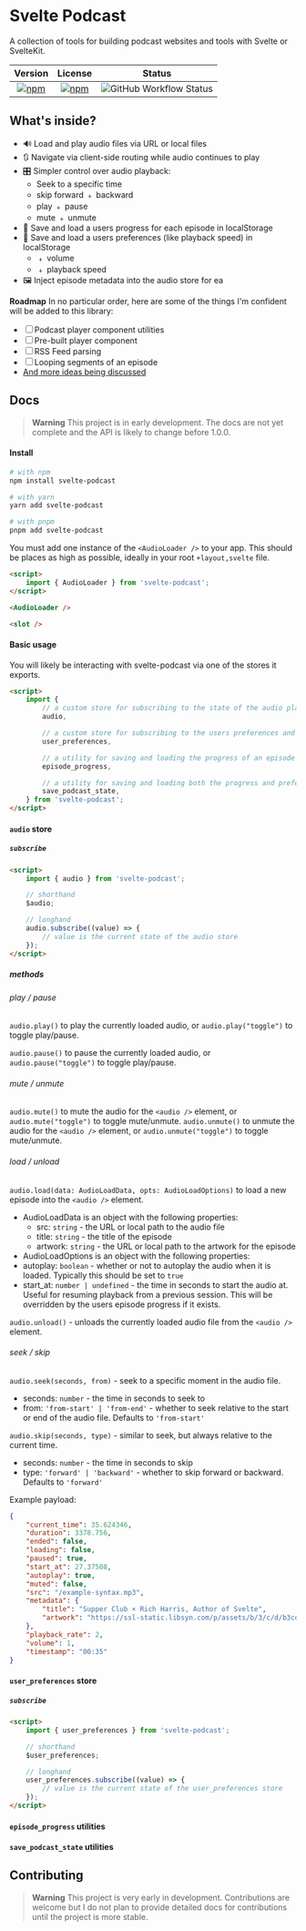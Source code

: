 # Svelte Podcast

A collection of tools for building podcast websites and tools with Svelte or SvelteKit.

|                                               Version                                               |                                               License                                               |                                                       Status                                                        |
| :-------------------------------------------------------------------------------------------------: | :-------------------------------------------------------------------------------------------------: | :-----------------------------------------------------------------------------------------------------------------: |
| [![npm](https://img.shields.io/npm/v/svelte-podcast)](https://www.npmjs.com/package/svelte-podcast) | [![npm](https://img.shields.io/npm/l/svelte-podcast)](https://www.npmjs.com/package/svelte-podcast) | ![GitHub Workflow Status](https://img.shields.io/github/actions/workflow/status/olliejt/svelte-podcast/publish.yml) |

## What's inside?

- 🔊 Load and play audio files via URL or local files
- 🔃 Navigate via client-side routing while audio continues to play
- 🎛️ Simpler control over audio playback:
  - Seek to a specific time
  - skip forward ﹢ backward
  - play ﹢ pause
  - mute ﹢ unmute
- 🛟 Save and load a users progress for each episode in localStorage
- 💾 Save and load a users preferences (like playback speed) in localStorage
  - ﹢ volume
  - ﹢ playback speed
- 🖼️ Inject episode metadata into the audio store for ea

**Roadmap**
In no particular order, here are some of the things I'm confident will be added to this library:

- ☐ Podcast player component utilities
- ☐ Pre-built player component
- ☐ RSS Feed parsing
- ☐ Looping segments of an episode
- [And more ideas being discussed](https://github.com/OllieJT/svelte-podcast/labels/feature)

## Docs

> **Warning**
> This project is in early development. The docs are not yet complete and the API is likely to change before 1.0.0.

#### Install

```bash
# with npm
npm install svelte-podcast

# with yarn
yarn add svelte-podcast

# with pnpm
pnpm add svelte-podcast
```

You must add one instance of the `<AudioLoader />` to your app. This should be places as high as possible, ideally in your root `+layout,svelte` file.

```html
<script>
	import { AudioLoader } from 'svelte-podcast';
</script>

<AudioLoader />

<slot />
```

#### Basic usage

You will likely be interacting with svelte-podcast via one of the stores it exports.

```html
<script>
	import {
		// a custom store for subscribing to the state of the audio player and controlling audio element
		audio,

		// a custom store for subscribing to the users preferences and setting a users preference
		user_preferences,

		// a utility for saving and loading the progress of an episode
		episode_progress,

		// a utility for saving and loading both the progress and preferences
		save_podcast_state,
	} from 'svelte-podcast';
</script>
```

#### `audio` store

##### `subscribe`

```html
<script>
	import { audio } from 'svelte-podcast';

	// shorthand
	$audio;

	// longhand
	audio.subscribe((value) => {
		// value is the current state of the audio store
	});
</script>
```

##### methods

###### play / pause

`audio.play()` to play the currently loaded audio, or `audio.play("toggle")` to toggle play/pause.

`audio.pause()` to pause the currently loaded audio, or `audio.pause("toggle")` to toggle play/pause.

###### mute / unmute

`audio.mute()` to mute the audio for the `<audio />` element, or `audio.mute("toggle")` to toggle mute/unmute.
`audio.unmute()` to unmute the audio for the `<audio />` element, or `audio.unmute("toggle")` to toggle mute/unmute.

###### load / unload

`audio.load(data: AudioLoadData, opts: AudioLoadOptions)` to load a new episode into the `<audio />` element.

- AudioLoadData is an object with the following properties:
  - src: `string` - the URL or local path to the audio file
  - title: `string` - the title of the episode
  - artwork: `string` - the URL or local path to the artwork for the episode
- AudioLoadOptions is an object with the following properties:
- autoplay: `boolean` - whether or not to autoplay the audio when it is loaded. Typically this should be set to `true`
- start_at: `number | undefined` - the time in seconds to start the audio at. Useful for resuming playback from a previous session. This will be overridden by the users episode progress if it exists.

`audio.unload()` - unloads the currently loaded audio file from the `<audio />` element.

###### seek / skip

`audio.seek(seconds, from)` - seek to a specific moment in the audio file.

- seconds: `number` - the time in seconds to seek to
- from: `'from-start' | 'from-end'` - whether to seek relative to the start or end of the audio file. Defaults to `'from-start'`

`audio.skip(seconds, type)` - similar to seek, but always relative to the current time.

- seconds: `number` - the time in seconds to skip
- type: `'forward' | 'backward'` - whether to skip forward or backward. Defaults to `'forward'`

Example payload:

```json
{
	"current_time": 35.624346,
	"duration": 3378.756,
	"ended": false,
	"loading": false,
	"paused": true,
	"start_at": 27.37508,
	"autoplay": true,
	"muted": false,
	"src": "/example-syntax.mp3",
	"metadata": {
		"title": "Supper Club × Rich Harris, Author of Svelte",
		"artwork": "https://ssl-static.libsyn.com/p/assets/b/3/c/d/b3cdf28da11ad39fe5bbc093207a2619/Syntax_-_499.jpg"
	},
	"playback_rate": 2,
	"volume": 1,
	"timestamp": "00:35"
}
```

#### `user_preferences` store

##### `subscribe`

```html
<script>
	import { user_preferences } from 'svelte-podcast';

	// shorthand
	$user_preferences;

	// longhand
	user_preferences.subscribe((value) => {
		// value is the current state of the user_preferences store
	});
</script>
```

#### `episode_progress` utilities

#### `save_podcast_state` utilities

## Contributing

> **Warning**
> This project is very early in development. Contributions are welcome but I do not plan to provide detailed docs for contributions until the project is more stable.
